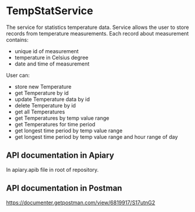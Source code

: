 # TempStatService
The service for statistics temperature data. 
Service allows the user to store records from temperature measurements. 
Each record about measurement contains:
- unique id of measurement
- temperature in Celsius degree
- date and time of measurement


User can:
- store new Temperature
- get Temperature by id
- update Temperature data by id
- delete Temperature by id
- get all Temperatures
- get Temperatures by temp value range
- get Temperatures for time period
- get longest time period by temp value range
- get longest time period by temp value range and hour range of day

## API documentation in Apiary 
In apiary.apib file in root of repository.

## API documentation in Postman 
https://documenter.getpostman.com/view/6819917/S17utnG2 
